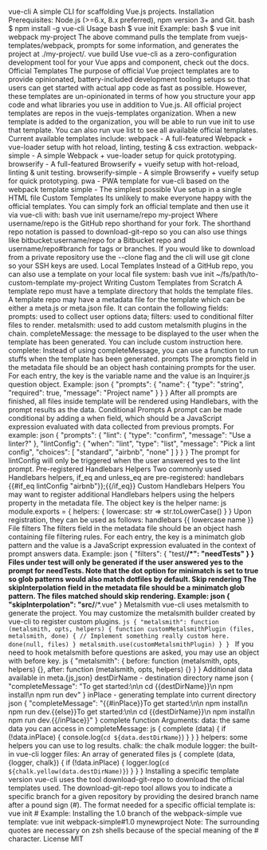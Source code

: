 vue-cli A simple CLI for scaffolding Vue.js projects. Installation Prerequisites: Node.js (>=6.x, 8.x preferred), npm version 3+ and Git. bash $ npm install -g vue-cli Usage bash $ vue init <template-name> <project-name> Example: bash $ vue init webpack my-project The above command pulls the template from vuejs-templates/webpack, prompts for some information, and generates the project at ./my-project/. vue build Use vue-cli as a zero-configuration development tool for your Vue apps and component, check out the docs. Official Templates The purpose of official Vue project templates are to provide opinionated, battery-included development tooling setups so that users can get started with actual app code as fast as possible. However, these templates are un-opinionated in terms of how you structure your app code and what libraries you use in addition to Vue.js. All official project templates are repos in the vuejs-templates organization. When a new template is added to the organization, you will be able to run vue init <template-name> <project-name> to use that template. You can also run vue list to see all available official templates. Current available templates include: webpack - A full-featured Webpack + vue-loader setup with hot reload, linting, testing & css extraction. webpack-simple - A simple Webpack + vue-loader setup for quick prototyping. browserify - A full-featured Browserify + vueify setup with hot-reload, linting & unit testing. browserify-simple - A simple Browserify + vueify setup for quick prototyping. pwa - PWA template for vue-cli based on the webpack template simple - The simplest possible Vue setup in a single HTML file Custom Templates Its unlikely to make everyone happy with the official templates. You can simply fork an official template and then use it via vue-cli with: bash vue init username/repo my-project Where username/repo is the GitHub repo shorthand for your fork. The shorthand repo notation is passed to download-git-repo so you can also use things like bitbucket:username/repo for a Bitbucket repo and username/repo#branch for tags or branches. If you would like to download from a private repository use the --clone flag and the cli will use git clone so your SSH keys are used. Local Templates Instead of a GitHub repo, you can also use a template on your local file system: bash vue init ~/fs/path/to-custom-template my-project Writing Custom Templates from Scratch A template repo must have a template directory that holds the template files. A template repo may have a metadata file for the template which can be either a meta.js or meta.json file. It can contain the following fields: prompts: used to collect user options data; filters: used to conditional filter files to render. metalsmith: used to add custom metalsmith plugins in the chain. completeMessage: the message to be displayed to the user when the template has been generated. You can include custom instruction here. complete: Instead of using completeMessage, you can use a function to run stuffs when the template has been generated. prompts The prompts field in the metadata file should be an object hash containing prompts for the user. For each entry, the key is the variable name and the value is an Inquirer.js question object. Example: json { "prompts": { "name": { "type": "string", "required": true, "message": "Project name" } } } After all prompts are finished, all files inside template will be rendered using Handlebars, with the prompt results as the data. Conditional Prompts A prompt can be made conditional by adding a when field, which should be a JavaScript expression evaluated with data collected from previous prompts. For example: json { "prompts": { "lint": { "type": "confirm", "message": "Use a linter?" }, "lintConfig": { "when": "lint", "type": "list", "message": "Pick a lint config", "choices": [ "standard", "airbnb", "none" ] } } } The prompt for lintConfig will only be triggered when the user answered yes to the lint prompt. Pre-registered Handlebars Helpers Two commonly used Handlebars helpers, if_eq and unless_eq are pre-registered: handlebars {{#if_eq lintConfig "airbnb"}};{{/if_eq}} Custom Handlebars Helpers You may want to register additional Handlebars helpers using the helpers property in the metadata file. The object key is the helper name: js module.exports = { helpers: { lowercase: str => str.toLowerCase() } } Upon registration, they can be used as follows: handlebars {{ lowercase name }} File filters The filters field in the metadata file should be an object hash containing file filtering rules. For each entry, the key is a minimatch glob pattern and the value is a JavaScript expression evaluated in the context of prompt answers data. Example: json { "filters": { "test/**/*": "needTests" } } Files under test will only be generated if the user answered yes to the prompt for needTests. Note that the dot option for minimatch is set to true so glob patterns would also match dotfiles by default. Skip rendering The skipInterpolation field in the metadata file should be a minimatch glob pattern. The files matched should skip rendering. Example: json { "skipInterpolation": "src/**/*.vue" } Metalsmith vue-cli uses metalsmith to generate the project. You may customize the metalsmith builder created by vue-cli to register custom plugins. ```js { "metalsmith": function (metalsmith, opts, helpers) { function customMetalsmithPlugin (files, metalsmith, done) { // Implement something really custom here. done(null, files) } metalsmith.use(customMetalsmithPlugin) } } ``` If you need to hook metalsmith before questions are asked, you may use an object with before key. js { "metalsmith": { before: function (metalsmith, opts, helpers) {}, after: function (metalsmith, opts, helpers) {} } } Additional data available in meta.{js,json} destDirName - destination directory name json { "completeMessage": "To get started:\n\n cd {{destDirName}}\n npm install\n npm run dev" } inPlace - generating template into current directory json { "completeMessage": "{{#inPlace}}To get started:\n\n npm install\n npm run dev.{{else}}To get started:\n\n cd {{destDirName}}\n npm install\n npm run dev.{{/inPlace}}" } complete function Arguments: data: the same data you can access in completeMessage: js { complete (data) { if (!data.inPlace) { console.log(`cd ${data.destDirName}`) } } } helpers: some helpers you can use to log results. chalk: the chalk module logger: the built-in vue-cli logger files: An array of generated files js { complete (data, {logger, chalk}) { if (!data.inPlace) { logger.log(`cd ${chalk.yellow(data.destDirName)}`) } } } Installing a specific template version vue-cli uses the tool download-git-repo to download the official templates used. The download-git-repo tool allows you to indicate a specific branch for a given repository by providing the desired branch name after a pound sign (#). The format needed for a specific official template is: vue init <template-name>#<branch-name> <project-name> Example: Installing the 1.0 branch of the webpack-simple vue template: vue init webpack-simple#1.0 mynewproject Note: The surrounding quotes are necessary on zsh shells because of the special meaning of the # character. License MIT